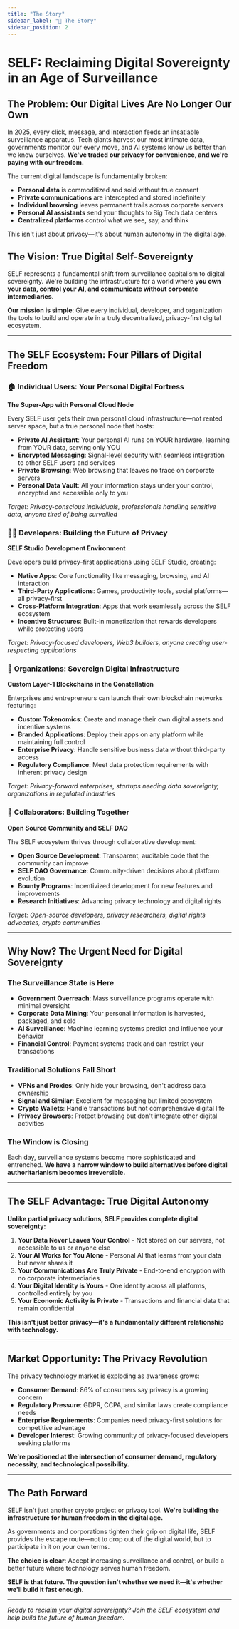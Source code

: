 ```yaml
---
title: "The Story"
sidebar_label: "📖 The Story"
sidebar_position: 2
---
```


# SELF: Reclaiming Digital Sovereignty in an Age of Surveillance

## The Problem: Our Digital Lives Are No Longer Our Own

In 2025, every click, message, and interaction feeds an insatiable surveillance apparatus. Tech giants harvest our most intimate data, governments monitor our every move, and AI systems know us better than we know ourselves. **We've traded our privacy for convenience, and we're paying with our freedom.**

The current digital landscape is fundamentally broken:
- **Personal data** is commoditized and sold without true consent
- **Private communications** are intercepted and stored indefinitely  
- **Individual browsing** leaves permanent trails across corporate servers
- **Personal AI assistants** send your thoughts to Big Tech data centers
- **Centralized platforms** control what we see, say, and think

This isn't just about privacy—it's about human autonomy in the digital age.

## The Vision: True Digital Self-Sovereignty

SELF represents a fundamental shift from surveillance capitalism to digital sovereignty. We're building the infrastructure for a world where **you own your data, control your AI, and communicate without corporate intermediaries**.

**Our mission is simple**: Give every individual, developer, and organization the tools to build and operate in a truly decentralized, privacy-first digital ecosystem.

---

## The SELF Ecosystem: Four Pillars of Digital Freedom

### 🏠 **Individual Users: Your Personal Digital Fortress**
**The Super-App with Personal Cloud Node**

Every SELF user gets their own personal cloud infrastructure—not rented server space, but a true personal node that hosts:
- **Private AI Assistant**: Your personal AI runs on YOUR hardware, learning from YOUR data, serving only YOU
- **Encrypted Messaging**: Signal-level security with seamless integration to other SELF users and services
- **Private Browsing**: Web browsing that leaves no trace on corporate servers
- **Personal Data Vault**: All your information stays under your control, encrypted and accessible only to you

*Target: Privacy-conscious individuals, professionals handling sensitive data, anyone tired of being surveilled*

### 👩‍💻 **Developers: Building the Future of Privacy**
**SELF Studio Development Environment**

Developers build privacy-first applications using SELF Studio, creating:
- **Native Apps**: Core functionality like messaging, browsing, and AI interaction
- **Third-Party Applications**: Games, productivity tools, social platforms—all privacy-first
- **Cross-Platform Integration**: Apps that work seamlessly across the SELF ecosystem
- **Incentive Structures**: Built-in monetization that rewards developers while protecting users

*Target: Privacy-focused developers, Web3 builders, anyone creating user-respecting applications*

### 🏢 **Organizations: Sovereign Digital Infrastructure**
**Custom Layer-1 Blockchains in the Constellation**

Enterprises and entrepreneurs can launch their own blockchain networks featuring:
- **Custom Tokenomics**: Create and manage their own digital assets and incentive systems
- **Branded Applications**: Deploy their apps on any platform while maintaining full control
- **Enterprise Privacy**: Handle sensitive business data without third-party access
- **Regulatory Compliance**: Meet data protection requirements with inherent privacy design

*Target: Privacy-forward enterprises, startups needing data sovereignty, organizations in regulated industries*

### 🤝 **Collaborators: Building Together**
**Open Source Community and SELF DAO**

The SELF ecosystem thrives through collaborative development:
- **Open Source Development**: Transparent, auditable code that the community can improve
- **SELF DAO Governance**: Community-driven decisions about platform evolution
- **Bounty Programs**: Incentivized development for new features and improvements
- **Research Initiatives**: Advancing privacy technology and digital rights

*Target: Open-source developers, privacy researchers, digital rights advocates, crypto communities*

---

## Why Now? The Urgent Need for Digital Sovereignty

### The Surveillance State is Here
- **Government Overreach**: Mass surveillance programs operate with minimal oversight
- **Corporate Data Mining**: Your personal information is harvested, packaged, and sold
- **AI Surveillance**: Machine learning systems predict and influence your behavior
- **Financial Control**: Payment systems track and can restrict your transactions

### Traditional Solutions Fall Short
- **VPNs and Proxies**: Only hide your browsing, don't address data ownership
- **Signal and Similar**: Excellent for messaging but limited ecosystem
- **Crypto Wallets**: Handle transactions but not comprehensive digital life
- **Privacy Browsers**: Protect browsing but don't integrate other digital activities

### The Window is Closing
Each day, surveillance systems become more sophisticated and entrenched. **We have a narrow window to build alternatives before digital authoritarianism becomes irreversible.**

---

## The SELF Advantage: True Digital Autonomy

**Unlike partial privacy solutions, SELF provides complete digital sovereignty:**

1. **Your Data Never Leaves Your Control** - Not stored on our servers, not accessible to us or anyone else
2. **Your AI Works for You Alone** - Personal AI that learns from your data but never shares it
3. **Your Communications Are Truly Private** - End-to-end encryption with no corporate intermediaries
4. **Your Digital Identity is Yours** - One identity across all platforms, controlled entirely by you
5. **Your Economic Activity is Private** - Transactions and financial data that remain confidential

**This isn't just better privacy—it's a fundamentally different relationship with technology.**

---

## Market Opportunity: The Privacy Revolution

The privacy technology market is exploding as awareness grows:
- **Consumer Demand**: 86% of consumers say privacy is a growing concern
- **Regulatory Pressure**: GDPR, CCPA, and similar laws create compliance needs
- **Enterprise Requirements**: Companies need privacy-first solutions for competitive advantage
- **Developer Interest**: Growing community of privacy-focused developers seeking platforms

**We're positioned at the intersection of consumer demand, regulatory necessity, and technological possibility.**

---

## The Path Forward

SELF isn't just another crypto project or privacy tool. **We're building the infrastructure for human freedom in the digital age.**

As governments and corporations tighten their grip on digital life, SELF provides the escape route—not to drop out of the digital world, but to participate in it on your own terms.

**The choice is clear**: Accept increasing surveillance and control, or build a better future where technology serves human freedom.

**SELF is that future. The question isn't whether we need it—it's whether we'll build it fast enough.**

---

*Ready to reclaim your digital sovereignty? Join the SELF ecosystem and help build the future of human freedom.*